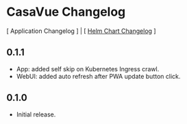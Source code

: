 # CasaVue Changelog

[ Application Changelog ] | [ [Helm Chart Changelog](./deployment/helm/CHANGELOG.md) ]

## 0.1.1
- App: added self skip on Kubernetes Ingress crawl.
- WebUI: added auto refresh after PWA update button click.

## 0.1.0
- Initial release.
